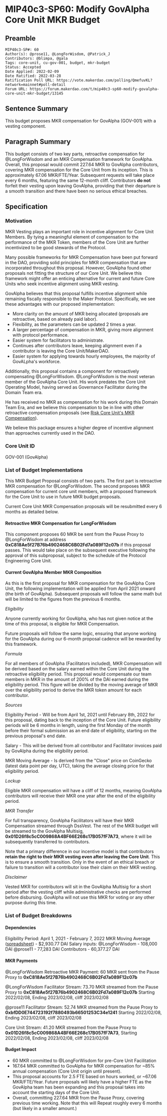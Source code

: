 # MIP40c3-SP60: Modify GovAlpha Core Unit MKR Budget 

## Preamble

```
MIP40c3-SP#: 60
Author(s): @prose11, @LongForWisdom, @Patrick_J
Contributors: @blimpa, @gala
Tags: core-unit, cu-gov-001, budget, mkr-budget
Status: Accepted
Date Applied: 2022-02-09
Date Ratified: 2022-03-28
Ratification Poll URL: https://vote.makerdao.com/polling/QmefuvKL?network=mainnet#poll-detail
Forum URL: https://forum.makerdao.com/t/mip40c3-sp60-modify-govalpha-core-unit-mkr-budget/13145
```

## Sentence Summary

This budget proposes MKR compensation for GovAlpha (GOV-001) with a vesting component. 

## Paragraph Summary

This budget consists of two key parts, retroactive compensation for @LongForWisdom and an MKR Compensation framework for GovAlpha. Overall, this proposal would commit 227.64 MKR to GovAlpha contributors, covering MKR compensation for the Core Unit from its inception. This is approximately 67.06 MKR/FTE/Year. Subsequent requests will take place every 6 months, featuring the same 12-month cliff. Contributors **do not** forfeit their vesting upon leaving GovAlpha, providing that their departure is a smooth transition and there have been no serious ethical breaches. 

## Specification

### Motivation

MKR Vesting plays an important role in incentive alignment for Core Unit Members. By tying a meaningful element of compensation to the performance of the MKR Token, members of the Core Unit are further incentivized to be good stewards of the Protocol.

Many possible frameworks for MKR Compensation have been put forward in the DAO, providing solid principles for MKR compensation that are incorporated throughout this proposal. However, GovAlpha found other proposals not fitting the structure of our Core Unit. We believe this framework might offer an enticing alternative for current and future Core Units who seek incentive alignment using MKR vesting. 

GovAlpha believes that this proposal fulfills incentive alignment while remaining fiscally responsible to the Maker Protocol. Specifically, we see these advantages with our proposed implementation:

- More clarity on the amount of MKR being allocated (proposals are retroactive, based on already paid labor). 
- Flexibility, as the parameters can be updated 2 times a year.
- A larger percentage of compensation in MKR, giving more alignment with protocol performance.
- Easier system for facilitators to administrate. 
- Continues after contributors leave, keeping alignment even if a contributor is leaving the Core Unit/MakerDAO.
- Easier system for applying towards hourly employees, the majority of GovALpha's workforce.  

Additionally, this proposal contains a component for retroactively compensating @LongForWisdom. @LongForWisdom is the most veteran member of the GovAlpha Core Unit. His work predates the Core Unit Operating Model, having served as Governance Facilitator during the Domain Team era. 

He has received no MKR as compensation for his work during this Domain Team Era, and we believe this compensation to be in line with other retroactive compensation proposals (see [Risk Core Unit's MKR Compensation](https://mips.makerdao.com/mips/details/MIP40c3SP25)).

We believe this package ensures a higher degree of incentive alignment than approaches currently used in the DAO. 

### Core Unit ID

GOV-001 (GovAlpha)

### List of Budget Implementations

This MKR Budget Proposal consists of two parts. The first part is retroactive MKR compensation for @LongForWisdom. The second proposes MKR compensation for current core unit members, with a proposed framework for the Core Unit to use in future MKR budget proposals.

Current Core Unit MKR Compensation proposals will be resubmitted every 6 months as detailed below. 

#### Retroactive MKR Compensation for LongForWisdom

This component proposes 60 MKR be sent from the Pause Proxy to @LongForWisdom at address **0xC818Ae5f27B76b4902468C6B02Fd7a089F12c07b** if this proposal passes. This would take place on the subsequent executive following the approval of this subproposal, subject to the schedule of the Protocol Engineering Core Unit.

#### Current GovAlpha Member MKR Composition 

As this is the first proposal for MKR compensation for the GovAlpha Core Unit, the following implementation will be applied from April 2021 onward (the birth of GovAlpha). Subsequent proposals will follow the same math but will be limited to the figures from the previous 6 months.

*Eligibility*

Anyone currently working for GovAlpha, who has not given notice at the time of this proposal, is eligible for MKR Compensation. 

Future proposals will follow the same logic, ensuring that anyone working for the GovAlpha during our 6-month proposal cadence will be rewarded by this framework.

*Formula*

For all members of GovAlpha (Facilitators included), MKR Compensation will be derived based on the salary earned within the Core Unit during the retroactive eligibility period. This proposal would compensate our team members in MKR in the amount of 200% of the DAI earned during the eligibility period. This figure will be divided by the moving average of MKR over the eligibility period to derive the MKR token amount for each contributor. 

*Sources*

Eligibility Period - Will be from April 1st, 2021 until February 8th, 2022 for this proposal, dating back to the inception of the Core Unit. Future eligibility periods will be 6 months in length, using the first Monday of the month before their formal submission as an end date of eligibility, starting on the previous proposal's end date. 

Salary - This will be derived from all contributor and Facilitator invoices paid by GovAlpha during the eligibility period. 

MKR Moving Average - Is derived from the "Close" price on CoinGecko (latest data point per day, UTC), taking the average closing price for that eligibility period. 

*Lockup*

Eligible MKR compensation will have a cliff of 12 months, meaning GovAlpha contributors will receive their MKR one year after the end of the eligibility period. 

*MKR Transfer*

For full transparency, GovAlpha Facilitators will have their MKR Compensation streamed through DssVest. The rest of the MKR budget will be streamed to the GovAlpha Multisig, **0x01D26f8c5cC009868A4BF66E268c17B057fF7A73**, where it will be subsequently transferred to contributors.

Note that a primary difference in our incentive model is that contributors **retain the right to their MKR vesting even after leaving the Core Unit**. This is to ensure a smooth transition. Only in the event of an ethical breach or failure to transition will a contributor lose their claim on their MKR vesting.

*Disclaimer*

Vested MKR for contributors will sit in the GovAlpha Multisig for a short period after the vesting cliff while administrative checks are performed before disbursing. GovAlpha will not use this MKR for voting or any other purpose during this time.

### List of Budget Breakdowns

#### Dependencies

Eligibility Period: April 1, 2021 - February 7, 2022
MKR Moving Average ([spreadsheet](https://docs.google.com/spreadsheets/d/1-n5PifDjbzlgi250OIg0Rt440hOlLZ1LTc_IkRf0LbY/edit?usp=sharing)) - $2,930.77 DAI
Salary inputs:
@LongForWisdom - 108,000 DAI
@prose11 - 77,283 DAI
Contributors - 60,377.27 DAI

#### MKR Payments

@LongForWisdom Retroactive MKR Payment:
60 MKR sent from the Pause Proxy to **0xC818Ae5f27B76b4902468C6B02Fd7a089F12c07b**

@LongForWisdom Facilitator Stream:
73.70 MKR streamed from the Pause Proxy to **0xC818Ae5f27B76b4902468C6B02Fd7a089F12c07b** Starting 2022/02/08, Ending 2023/02/08, cliff 2023/02/08

@prose11 Facilitator Stream:
52.74 MKR streamed from the Pause Proxy to **0xbfDD0E744723192f7880493b66501253C34e1241** Starting 2022/02/08, Ending 2023/02/08, cliff 2023/02/08

Core Unit Stream:
41.20 MKR streamed from the Pause Proxy to **0x01D26f8c5cC009868A4BF66E268c17B057fF7A73**, Starting 2022/02/08, Ending 2023/02/08, cliff 2023/02/08

#### Budget Impact

* 60 MKR committed to @LongForWisdom for pre-Core Unit Facilitation
* 167.64 MKR committed to GovAlpha for MKR compensation for ~85% annual compensation (Core Unit origin until present).
* This proposal accounts for 2.5 FTE based on hours worked, or ~67.06 MKR/FTE/Year. Future proposals will likely have a higher FTE as the GovAlpha team has been expanding and this proposal takes into account the starting days of the Core Unit.
* Overall, committing 227.64 MKR from the Pause Proxy, covering previous time working. Note that this will Repeat roughly every 6 months (but likely in a smaller amount.)
